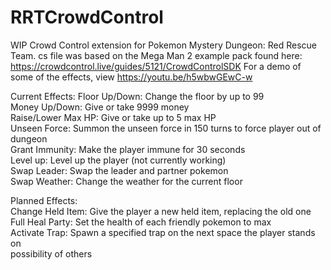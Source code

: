 # RRTCrowdControl
WIP Crowd Control extension for Pokemon Mystery Dungeon: Red Rescue Team. 
cs file was based on the Mega Man 2 example pack found here: https://crowdcontrol.live/guides/5121/CrowdControlSDK
For a demo of some of the effects, view https://youtu.be/h5wbwGEwC-w

Current Effects:
Floor Up/Down: Change the floor by up to 99  
Money Up/Down: Give or take 9999 money  
Raise/Lower Max HP: Give or take up to 5 max HP  
Unseen Force: Summon the unseen force in 150 turns to force player out of dungeon  
Grant Immunity: Make the player immune for 30 seconds  
Level up: Level up the player (not currently working)  
Swap Leader: Swap the leader and partner pokemon  
Swap Weather: Change the weather for the current floor  
  
Planned Effects:  
Change Held Item: Give the player a new held item, replacing the old one  
Full Heal Party: Set the health of each friendly pokemon to max  
Activate Trap: Spawn a specified trap on the next space the player stands on  
possibility of others   
